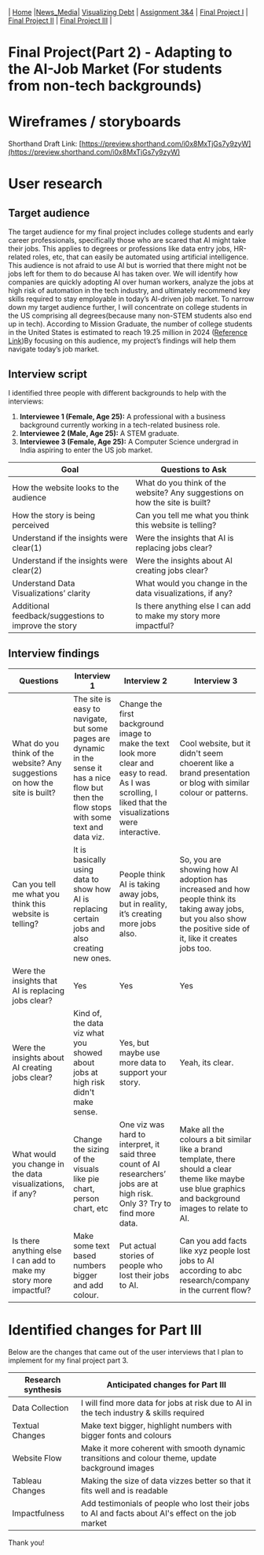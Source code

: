| [Home](https://hjayanne.github.io/Portfolio_hjayanne/) |[News_Media](newsdemo)| [Visualizing Debt](visualizing-government-debt) | [Assignment 3&4](critique-by-design) | [Final Project I](final-project-part-one) | [Final Project II](final-project-part-two) | [Final Project III](final-project-part-three) |

# Final Project(Part 2) - Adapting to the AI-Job Market (For students from non-tech backgrounds)

# Wireframes / storyboards
Shorthand Draft Link: [https://preview.shorthand.com/i0x8MxTjGs7y9zyW](https://preview.shorthand.com/i0x8MxTjGs7y9zyW)

# User research 

## Target audience
The target audience for my final project includes college students and early career professionals, specifically those who are scared that AI might take their jobs. This applies to degrees or professions like data entry jobs, HR-related roles, etc, that can easily be automated using artificial intelligence.  This audience is not afraid to use AI but is worried that there might not be jobs left for them to do because AI has taken over. 
We will identify how companies are quickly adopting AI over human workers, analyze the jobs at high risk of automation in the tech industry, and ultimately recommend key skills required to stay employable in today’s AI-driven job market. 
To narrow down my target audience further, I will concentrate on college students in the US comprising all degrees(because many non-STEM students also end up in tech). According to Mission Graduate, the number of college students in the United States is estimated to reach 19.25 million in 2024 ([Reference Link](https://missiongraduatenm.org/college-enrollment-statistics/#:~:text=The%20number%20of%20college%20students,enrolled%20in%20colleges%20and%20universities.))By focusing on this audience, my project’s findings will help them navigate today’s job market. 


## Interview script

I identified three people with different backgrounds to help with the interviews:

1. **Interviewee 1 (Female, Age 25):** A professional with a business background currently working in a tech-related business role.
2.	**Interviewee 2 (Male, Age 25):** A STEM graduate.
3.	**Interviewee 3 (Female, Age 25):** A Computer Science undergrad in India aspiring to enter the US job market.


| Goal | Questions to Ask |
|------|------------------|
| How the website looks to the audience | What do you think of the website? Any suggestions on how the site is built? | 
| How the story is being perceived | Can you tell me what you think this website is telling? |
| Understand if the insights were clear(1)  | Were the insights that AI is replacing jobs clear? |
| Understand if the insights were clear(2) | Were the insights about AI creating jobs clear? |
| Understand Data Visualizations’ clarity | What would you change in the data visualizations, if any? |
| Additional feedback/suggestions to improve the story | Is there anything else I can add to make my story more impactful? |

## Interview findings

| Questions               | Interview 1 | Interview 2 | Interview 3 |
|-------------------------|--------------------------------|-------------|-------------|
| What do you think of the website? Any suggestions on how the site is built? | The site is easy to navigate, but some pages are dynamic in the sense it has a nice flow but then the flow stops with some text and data viz. | Change the first background image to make the text look more clear and easy to read. As I was scrolling, I liked that the visualizations were interactive. | Cool website, but it didn't seem choerent like a brand presentation or blog with similar colour or patterns. |
| Can you tell me what you think this website is telling? | It is basically using data to show how AI is replacing certain jobs and also creating new ones.| People think AI is taking away jobs, but in reality, it’s creating more jobs also. | So, you are showing how AI adoption has increased and how people think its taking away jobs, but you also show the positive side of it, like it creates jobs too. |
| Were the insights that AI is replacing jobs clear? | Yes | Yes | Yes |
| Were the insights about AI creating jobs clear? | Kind of, the data viz what you showed about jobs at high risk didn't make sense.| Yes, but maybe use more data to support your story. | Yeah, its clear. |
| What would you change in the data visualizations, if any? | Change the sizing of the visuals like pie chart, person chart, etc| One viz was hard to interpret, it said three count of AI researchers’ jobs are at high risk. Only 3? Try to find more data. | Make all the colours a bit similar like a brand template, there should a clear theme like maybe use blue graphics and background images to relate to AI. |
| Is there anything else I can add to make my story more impactful? | Make some text based numbers bigger and add colour.| Put actual stories of people who lost their jobs to AI. | Can you add facts like xyz people lost jobs to AI according to abc research/company in the current flow? |



# Identified changes for Part III

Below are the changes that came out of the user interviews that I plan to implement for my final project part 3.

| Research synthesis                       | Anticipated changes for Part III                                                |
|------------------------------------------|---------------------------------------------------------------------------------|
| Data Collection | I will find more data for jobs at risk due to AI in the tech industry & skills required |
| Textual Changes | Make text bigger, highlight numbers with bigger fonts and colours |
| Website Flow | Make it more coherent with smooth dynamic transitions and colour theme, update background images |
| Tableau Changes | Making the size of data vizzes better so that it fits well and is readable |
| Impactfulness | Add testimonials of people who lost their jobs to AI and facts about AI's effect on the job market |

Thank you!
